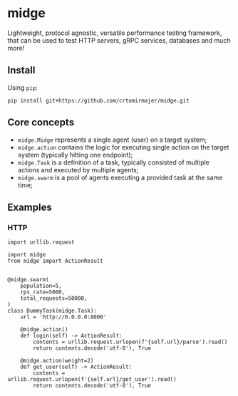 # midge
Lightweight, protocol agnostic, versatile performance testing framework, that can be used 
to test HTTP servers, gRPC services, databases and much more!

## Install

Using `pip`:

    pip install git+https://github.com/crtomirmajer/midge.git

## Core concepts

* `midge.Midge` represents a single agent (user) on a target system; 
* `midge.action` contains the logic for executing single action on the target system (typically hitting one endpoint);
* `midge.Task` is a definition of a task, typically consisted of multiple actions and executed by multiple agents;
* `midge.swarm` is a pool of agents executing a provided task at the same time;

## Examples

### HTTP

    import urllib.request
    
    import midge
    from midge import ActionResult
    
    
    @midge.swarm(
        population=5,
        rps_rate=5000,
        total_requests=50000,
    )
    class DummyTask(midge.Task):
        url = 'http://0.0.0.0:8000'
        
        @midge.action()
        def login(self) -> ActionResult:
            contents = urllib.request.urlopen(f'{self.url}/parse').read()
            return contents.decode('utf-8'), True
    
        @midge.action(weight=2)
        def get_user(self) -> ActionResult:
            contents = urllib.request.urlopen(f'{self.url}/get_user').read()
            return contents.decode('utf-8'), True
